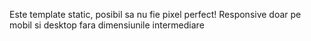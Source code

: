 Este template static, posibil sa nu fie pixel perfect!
Responsive doar pe mobil si desktop fara dimensiunile intermediare